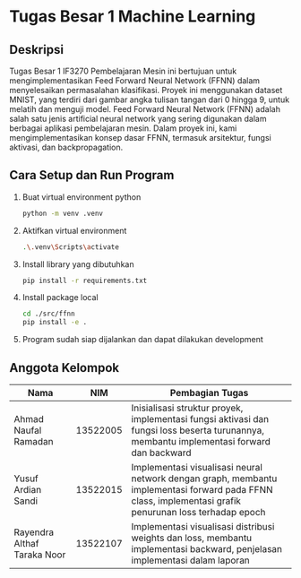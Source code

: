 # Tugas Besar 1 Machine Learning

## Deskripsi

Tugas Besar 1 IF3270 Pembelajaran Mesin ini bertujuan untuk mengimplementasikan Feed Forward Neural Network (FFNN) dalam menyelesaikan permasalahan klasifikasi. Proyek ini menggunakan dataset MNIST, yang terdiri dari gambar angka tulisan tangan dari 0 hingga 9, untuk melatih dan menguji model. Feed Forward Neural Network (FFNN) adalah salah satu jenis artificial neural network yang sering digunakan dalam berbagai aplikasi pembelajaran mesin. Dalam proyek ini, kami mengimplementasikan konsep dasar FFNN, termasuk arsitektur, fungsi aktivasi, dan backpropagation.

## Cara Setup dan Run Program

1. Buat virtual environment python

    ```bash
    python -m venv .venv
    ```

2. Aktifkan virtual environment

    ```bash
    .\.venv\Scripts\activate
    ```

3. Install library yang dibutuhkan

    ```bash
    pip install -r requirements.txt
    ```

4. Install package local

    ```bash
    cd ./src/ffnn
    pip install -e .
    ```

5. Program sudah siap dijalankan dan dapat dilakukan development

## Anggota Kelompok

| Nama                        | NIM      | Pembagian Tugas                                                                                                                                        |
|-----------------------------|----------|--------------------------------------------------------------------------------------------------------------------------------------------------------|
| Ahmad Naufal Ramadan        | 13522005 | Inisialisasi struktur proyek, implementasi fungsi aktivasi dan fungsi loss beserta turunannya, membantu implementasi forward dan backward              |
| Yusuf Ardian Sandi          | 13522015 | Implementasi visualisasi neural network dengan graph, membantu implementasi forward pada FFNN class, implementasi grafik penurunan loss terhadap epoch |
| Rayendra Althaf Taraka Noor | 13522107 | Implementasi visualisasi distribusi weights dan loss, membantu  implementasi backward, penjelasan implementasi dalam laporan                           |
